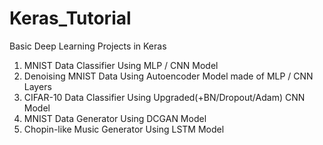 # Keras_Tutorial
Basic Deep Learning Projects in Keras

1. MNIST Data Classifier Using MLP / CNN Model
2. Denoising MNIST Data Using Autoencoder Model made of MLP / CNN Layers
3. CIFAR-10 Data Classifier Using Upgraded(+BN/Dropout/Adam) CNN Model
4. MNIST Data Generator Using DCGAN Model
5. Chopin-like Music Generator Using LSTM Model
